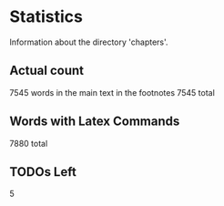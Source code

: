 # Statistics

Information about the directory 'chapters'.

## Actual count

7545 words in the main text
 in the footnotes
7545 total

## Words with Latex Commands

 7880 total

## TODOs Left

5
